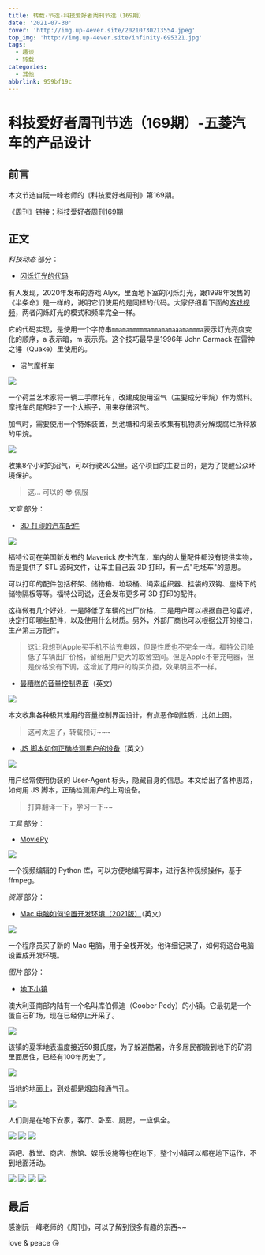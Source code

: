 ```yaml
---
title: 转载-节选-科技爱好者周刊节选（169期）
date: '2021-07-30'
cover: 'http://img.up-4ever.site/20210730213554.jpeg'
top_img: 'http://img.up-4ever.site/infinity-695321.jpg'
tags:
  - 趣谈
  - 转载
categories:
  - 其他
abbrlink: 959bf19c
---
```


# 科技爱好者周刊节选（169期）-五菱汽车的产品设计

## 前言

本文节选自阮一峰老师的《科技爱好者周刊》第169期。

《周刊》链接：[科技爱好者周刊169期](https://www.ruanyifeng.com/blog/2021/07/weekly-issue-169.html)

## 正文

*科技动态* 部分：

- [闪烁灯光的代码](https://80.lv/articles/valve-reused-the-code-for-flickering-lights-in-alyx-22-years-later/)

有人发现，2020年发布的游戏 Alyx，里面地下室的闪烁灯光，跟1998年发售的《半条命》是一样的，说明它们使用的是同样的代码。大家仔细看下面的[游戏视频](https://v.qq.com/page/p/i/v/p3256qp06iv.html)，两者闪烁灯光的模式和频率完全一样。

它的代码实现，是使用一个字符串`mmamammmmmammamamaaamammma`表示灯光亮度变化的顺序，a 表示暗，m 表示亮。这个技巧最早是1996年 John Carmack 在雷神之锤（Quake）里使用的。

- [沼气摩托车](https://www.notechmagazine.com/2021/07/inventor-harvests-methane-gas-from-ditches-and-ponds-to-power-his-moped.html)

![](http://img.up-4ever.site/20210730171652.png)

一个荷兰艺术家将一辆二手摩托车，改建成使用沼气（主要成分甲烷）作为燃料。摩托车的尾部挂了一个大瓶子，用来存储沼气。

加气时，需要使用一个特殊装置，到池塘和沟渠去收集有机物质分解或腐烂所释放的甲烷。

![](http://img.up-4ever.site/20210730171808.jpeg)

收集8个小时的沼气，可以行驶20公里。这个项目的主要目的，是为了提醒公众环境保护。

> 这... 可以的 😎 佩服

*文章* 部分：

- [3D 打印的汽车配件](https://www.motor1.com/news/513312/ford-maverick-3d-print-accessories/)

![](http://img.up-4ever.site/20210730172550.jpeg)

福特公司在美国新发布的 Maverick 皮卡汽车，车内的大量配件都没有提供实物，而是提供了 STL 源码文件，让车主自己去 3D 打印，有一点"毛坯车"的意思。

可以打印的配件包括杯架、储物箱、垃圾桶、绳索组织器、挂袋的双钩、座椅下的储物隔板等等。福特公司说，还会发布更多可 3D 打印的配件。

这样做有几个好处，一是降低了车辆的出厂价格，二是用户可以根据自己的喜好，决定打印哪些配件，以及使用什么材质。另外，外部厂商也可以根据公开的接口，生产第三方配件。

> 这让我想到Apple买手机不给充电器，但是性质也不完全一样。福特公司降低了车辆出厂价格，留给用户更大的取舍空间。但是Apple不带充电器，但是价格没有下调，这增加了用户的购买负担，效果明显不一样。

- [最糟糕的音量控制界面](https://uxdesign.cc/the-worst-volume-control-ui-in-the-world-60713dc86950)（英文）

![](http://img.up-4ever.site/20210730175038.gif)

本文收集各种极其难用的音量控制界面设计，有点恶作剧性质，比如上图。

> 这可太逗了，转载预订~~~

- [JS 脚本如何正确检测用户的设备](https://multilogin.com/why-mimicking-a-device-is-almost-impossible/)（英文）

![](http://img.up-4ever.site/20210730210308.jpeg)

用户经常使用伪装的 User-Agent 标头，隐藏自身的信息。本文给出了各种思路，如何用 JS 脚本，正确检测用户的上网设备。

> 打算翻译一下，学习一下~~

*工具* 部分：

- [MoviePy](https://github.com/Zulko/moviepy)

![](http://img.up-4ever.site/20210730211658.jpeg)

一个视频编辑的 Python 库，可以方便地编写脚本，进行各种视频操作，基于 ffmpeg。

*资源* 部分：

- [Mac 电脑如何设置开发环境（2021版）](https://www.swyx.io/new-mac-setup-2021/)（英文）

![](http://img.up-4ever.site/20210730212932.jpeg)

一个程序员买了新的 Mac 电脑，用于全栈开发。他详细记录了，如何将这台电脑设置成开发环境。

*图片* 部分：

- [地下小镇](https://www.businessinsider.com/inside-coober-pedy-australias-underground-town-2016-1)

澳大利亚南部内陆有一个名叫库伯佩迪（Coober Pedy）的小镇。它最初是一个蛋白石矿场，现在已经停止开采了。

![](http://img.up-4ever.site/20210730213245.jpeg)

该镇的夏季地表温度接近50摄氏度，为了躲避酷暑，许多居民都搬到地下的矿洞里面居住，已经有100年历史了。

![](http://img.up-4ever.site/20210730213313.jpeg)

当地的地面上，到处都是烟囱和通气孔。

![](http://img.up-4ever.site/20210730213346.jpeg)

人们则是在地下安家，客厅、卧室、厨房，一应俱全。

![](http://img.up-4ever.site/20210730213442.jpeg)
![](http://img.up-4ever.site/20210730213443.jpeg)
![](http://img.up-4ever.site/20210730213444.jpeg)

酒吧、教堂、商店、旅馆、娱乐设施等也在地下，整个小镇可以都在地下运作，不到地面活动。

![](http://img.up-4ever.site/20210730213553.jpeg)
![](http://img.up-4ever.site/20210730213554.jpeg)
![](http://img.up-4ever.site/20210730213555.jpeg)
![](http://img.up-4ever.site/20210730213556.jpeg)

## 最后

感谢阮一峰老师的《周刊》，可以了解到很多有趣的东西~~

love & peace :kissing_heart: